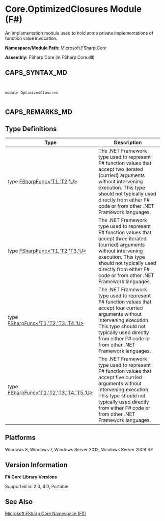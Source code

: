 # Core.OptimizedClosures Module (F#)

An implementation module used to hold some private implementations of function value invocation.

**Namespace/Module Path:** Microsoft.FSharp.Core

**Assembly:** FSharp.Core (in FSharp.Core.dll)


## CAPS_SYNTAX_MD



```


module OptimizedClosures


```



## CAPS_REMARKS_MD

## Type Definitions


|Type|Description|
|----|-----------|
|type [FSharpFunc&lt;'T1,'T2,'U&gt;](http://msdn.microsoft.com/en-us/library/8e6a72a3-e385-4e94-8d06-d0f96e0eb647)|The .NET Framework type used to represent F# function values that accept two iterated (curried) arguments without intervening execution. This type should not typically used directly from either F# code or from other .NET Framework languages.|
|type [FSharpFunc&lt;'T1,'T2,'T3,'U&gt;](http://msdn.microsoft.com/en-us/library/2e95913f-bcb4-458d-a8aa-151399355366)|The .NET Framework type used to represent F# function values that accept three iterated (curried) arguments without intervening execution. This type should not typically used directly from either F# code or from other .NET Framework languages.|
|type [FSharpFunc&lt;'T1,'T2,'T3,'T4,'U&gt;](http://msdn.microsoft.com/en-us/library/8f831001-ef72-4261-bd43-63b440ea8f15)|The .NET Framework type used to represent F# function values that accept four curried arguments without intervening execution. This type should not typically used directly from either F# code or from other .NET Framework languages.|
|type [FSharpFunc&lt;'T1,'T2,'T3,'T4,'T5,'U&gt;](http://msdn.microsoft.com/en-us/library/797270e8-2a37-495c-9b4b-48292415d213)|The .NET Framework type used to represent F# function values that accept five curried arguments without intervening execution. This type should not typically used directly from either F# code or from other .NET Framework languages.|

## Platforms
Windows 8, Windows 7, Windows Server 2012, Windows Server 2008 R2


## Version Information
**F# Core Library Versions**

Supported in: 2.0, 4.0, Portable




## See Also
[Microsoft.FSharp.Core Namespace &#40;F&#35;&#41;](Microsoft.FSharp.Core+Namespace+%28F%23%29.md)

